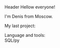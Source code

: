 Header
Hellow everyone! 

I'm Denis from Moscow.  

My last project: 

Language and tools:  
SQL/py
